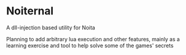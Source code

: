 # Noiternal

A dll-injection based utility for Noita

Planning to add arbitrary lua execution and other features, mainly as a learning exercise and tool to help solve some of the games' secrets